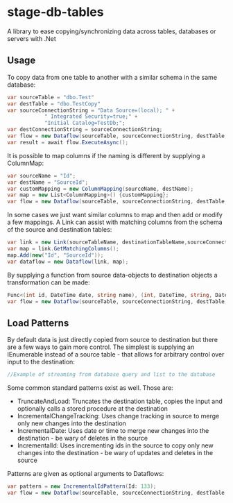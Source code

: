 # stage-db-tables

A library to ease copying/synchronizing data across tables, databases or servers with .Net

## Usage

To copy data from one table to another with a similar schema in the same database:

```c#
var sourceTable = "dbo.Test"
var destTable = "dbo.TestCopy"
var sourceConnectionString = "Data Source=(local); " +
            " Integrated Security=true;" +
            "Initial Catalog=TestDb;";
var destConnectionString = sourceConnectionString;
var flow = new Dataflow(sourceTable, sourceConnectionString, destTable, destConnectionString);
var result = await flow.ExecuteAsync();
```

It is possible to map columns if the naming is different by supplying a ColumnMap:

```c#
var sourceName = "Id";
var destName = "SourceId";
var customMapping = new ColumnMapping(sourceName, destName);
var map = new List<ColumnMapping>() {customMapping};
var flow = new Dataflow(sourceTable, sourceConnectionString, destTable, destConnectionString, map);
```

In some cases we just want similar columns to map and then add or modify a few mappings. A Link can assist with matching columns from the schema of the source and destination tables:

```c#
var link = new Link(sourceTableName, destinationTableName,sourceConnectionString, destConnectionString);
var map = link.GetMatchingColumns();
map.Add(new("Id", "SourceId"));
var dataflow = new Dataflow(link, map);
```

By supplying a function from source data-objects to destination objects a transformation can be made:

```c#
Func<(int id, DateTime date, string name), (int, DateTime, string, DateTime)> mapFunction = (x) => (x.id, x.date, "SourceValue=" + x.name, DateTime.Now);
var flow = new Dataflow(sourceTable, sourceConnectionString, destTable, destConnectionString, mapFunction);
```

## Load Patterns

By default data is just directly copied from source to destination but there are a few ways to gain more control. The simplest is supplying an IEnumerable instead of a source table - that allows for arbitrary control over input to the destination:

```c#
//Example of streaming from database query and list to the database
```

Some common standard patterns exist as well. Those are:

* TruncateAndLoad: Truncates the destination table, copies the input and optionally calls a stored procedure at the destination
* IncrementalChangeTracking: Uses change tracking in source to merge only new changes into the destination
* IncrementalDate: Uses date or time to merge new changes into the destination - be wary of deletes in the source
* IncrementalId: Uses incrementing ids in the source to copy only new changes into the destination - be wary of updates and deletes in the source

Patterns are given as optional arguments to Dataflows:

```c#
var pattern = new IncrementalIdPattern(Id: 133);
var flow = new Dataflow(sourceTable, sourceConnectionString, destTable, destConnectionString, pattern);
```
